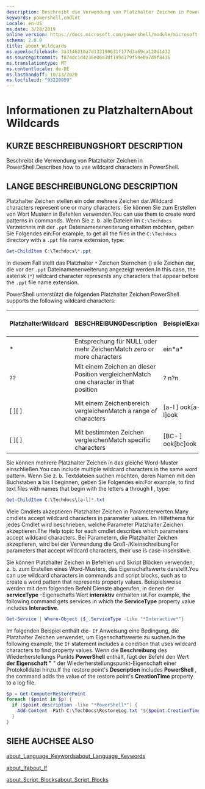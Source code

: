 ```yaml
---
description: Beschreibt die Verwendung von Platzhalter Zeichen in PowerShell.
keywords: powershell,cmdlet
Locale: en-US
ms.date: 3/28/2019
online version: https://docs.microsoft.com/powershell/module/microsoft.powershell.core/about/about_wildcards?view=powershell-7&WT.mc_id=ps-gethelp
schema: 2.0.0
title: about_Wildcards
ms.openlocfilehash: 3a3146210a7d133190631f177d3a69ca120d1432
ms.sourcegitcommit: f874dc1d4236e06a3df195d179f59e0a7d9f8436
ms.translationtype: MT
ms.contentlocale: de-DE
ms.lasthandoff: 10/13/2020
ms.locfileid: "93220959"
---
```

# <a name="about-wildcards"></a><span data-ttu-id="2ef2c-104">Informationen zu Platzhaltern</span><span class="sxs-lookup"><span data-stu-id="2ef2c-104">About Wildcards</span></span>

## <a name="short-description"></a><span data-ttu-id="2ef2c-105">KURZE BESCHREIBUNG</span><span class="sxs-lookup"><span data-stu-id="2ef2c-105">SHORT DESCRIPTION</span></span>

<span data-ttu-id="2ef2c-106">Beschreibt die Verwendung von Platzhalter Zeichen in PowerShell.</span><span class="sxs-lookup"><span data-stu-id="2ef2c-106">Describes how to use wildcard characters in PowerShell.</span></span>

## <a name="long-description"></a><span data-ttu-id="2ef2c-107">LANGE BESCHREIBUNG</span><span class="sxs-lookup"><span data-stu-id="2ef2c-107">LONG DESCRIPTION</span></span>

<span data-ttu-id="2ef2c-108">Platzhalter Zeichen stellen ein oder mehrere Zeichen dar.</span><span class="sxs-lookup"><span data-stu-id="2ef2c-108">Wildcard characters represent one or many characters.</span></span> <span data-ttu-id="2ef2c-109">Sie können Sie zum Erstellen von Wort Mustern in Befehlen verwenden.</span><span class="sxs-lookup"><span data-stu-id="2ef2c-109">You can use them to create word patterns in commands.</span></span> <span data-ttu-id="2ef2c-110">Wenn Sie z. b. alle Dateien im `C:\Techdocs` Verzeichnis mit der `.ppt` Dateinamenerweiterung erhalten möchten, geben Sie Folgendes ein:</span><span class="sxs-lookup"><span data-stu-id="2ef2c-110">For example, to get all the files in the `C:\Techdocs` directory with a `.ppt` file name extension, type:</span></span>

```powershell
Get-ChildItem C:\Techdocs\*.ppt
```

<span data-ttu-id="2ef2c-111">In diesem Fall stellt das Platzhalter `*` Zeichen Sternchen () alle Zeichen dar, die vor der `.ppt` Dateinamenerweiterung angezeigt werden.</span><span class="sxs-lookup"><span data-stu-id="2ef2c-111">In this case, the asterisk (`*`) wildcard character represents any characters that appear before the `.ppt` file name extension.</span></span>

<span data-ttu-id="2ef2c-112">PowerShell unterstützt die folgenden Platzhalter Zeichen:</span><span class="sxs-lookup"><span data-stu-id="2ef2c-112">PowerShell supports the following wildcard characters:</span></span>

|<span data-ttu-id="2ef2c-113">Platzhalter</span><span class="sxs-lookup"><span data-stu-id="2ef2c-113">Wildcard</span></span>|<span data-ttu-id="2ef2c-114">BESCHREIBUNG</span><span class="sxs-lookup"><span data-stu-id="2ef2c-114">Description</span></span>               |<span data-ttu-id="2ef2c-115">Beispiel</span><span class="sxs-lookup"><span data-stu-id="2ef2c-115">Example</span></span> |<span data-ttu-id="2ef2c-116">Match</span><span class="sxs-lookup"><span data-stu-id="2ef2c-116">Match</span></span>        |<span data-ttu-id="2ef2c-117">Keine Entsprechung</span><span class="sxs-lookup"><span data-stu-id="2ef2c-117">No Match</span></span>|
|--------|--------------------------|--------|-------------|--------|
|\*      |<span data-ttu-id="2ef2c-118">Entsprechung für NULL oder mehr Zeichen</span><span class="sxs-lookup"><span data-stu-id="2ef2c-118">Match zero or more characters</span></span> | <span data-ttu-id="2ef2c-119">ein\*</span><span class="sxs-lookup"><span data-stu-id="2ef2c-119">a\*</span></span>  | <span data-ttu-id="2ef2c-120">AA, AG, Apple</span><span class="sxs-lookup"><span data-stu-id="2ef2c-120">aA, ag, Apple</span></span> | <span data-ttu-id="2ef2c-121">Bananen</span><span class="sxs-lookup"><span data-stu-id="2ef2c-121">banana</span></span> |
|<span data-ttu-id="2ef2c-122">?</span><span class="sxs-lookup"><span data-stu-id="2ef2c-122">?</span></span>       |<span data-ttu-id="2ef2c-123">Mit einem Zeichen an dieser Position vergleichen</span><span class="sxs-lookup"><span data-stu-id="2ef2c-123">Match one character in that position</span></span> | <span data-ttu-id="2ef2c-124">? n</span><span class="sxs-lookup"><span data-stu-id="2ef2c-124">?n</span></span> | <span data-ttu-id="2ef2c-125">ein, in, ein</span><span class="sxs-lookup"><span data-stu-id="2ef2c-125">an, in, on</span></span> | <span data-ttu-id="2ef2c-126">an</span><span class="sxs-lookup"><span data-stu-id="2ef2c-126">ran</span></span> |
|<span data-ttu-id="2ef2c-127">\[ \]</span><span class="sxs-lookup"><span data-stu-id="2ef2c-127">\[ \]</span></span>   |<span data-ttu-id="2ef2c-128">Mit einem Zeichenbereich vergleichen</span><span class="sxs-lookup"><span data-stu-id="2ef2c-128">Match a range of characters</span></span> | <span data-ttu-id="2ef2c-129">\[a-l \] ook</span><span class="sxs-lookup"><span data-stu-id="2ef2c-129">\[a-l\]ook</span></span> | <span data-ttu-id="2ef2c-130">Buch, Kochen, ansehen</span><span class="sxs-lookup"><span data-stu-id="2ef2c-130">book, cook, look</span></span> | <span data-ttu-id="2ef2c-131">dauerte</span><span class="sxs-lookup"><span data-stu-id="2ef2c-131">took</span></span> |
|<span data-ttu-id="2ef2c-132">\[ \]</span><span class="sxs-lookup"><span data-stu-id="2ef2c-132">\[ \]</span></span>   |<span data-ttu-id="2ef2c-133">Mit bestimmten Zeichen vergleichen</span><span class="sxs-lookup"><span data-stu-id="2ef2c-133">Match specific characters</span></span> | <span data-ttu-id="2ef2c-134">\[BC- \] ook</span><span class="sxs-lookup"><span data-stu-id="2ef2c-134">\[bc\]ook</span></span> | <span data-ttu-id="2ef2c-135">Buch, Kochen</span><span class="sxs-lookup"><span data-stu-id="2ef2c-135">book, cook</span></span> | <span data-ttu-id="2ef2c-136">Schließen</span><span class="sxs-lookup"><span data-stu-id="2ef2c-136">hook</span></span> |

<span data-ttu-id="2ef2c-137">Sie können mehrere Platzhalter Zeichen in das gleiche Word-Muster einschließen.</span><span class="sxs-lookup"><span data-stu-id="2ef2c-137">You can include multiple wildcard characters in the same word pattern.</span></span> <span data-ttu-id="2ef2c-138">Wenn Sie z. b. Textdateien suchen möchten, deren Namen mit den Buchstaben **a** bis **l** beginnen, geben Sie Folgendes ein:</span><span class="sxs-lookup"><span data-stu-id="2ef2c-138">For example, to find text files with names that begin with the letters **a** through **l** , type:</span></span>

```powershell
Get-ChildItem C:\Techdocs\[a-l]*.txt
```

<span data-ttu-id="2ef2c-139">Viele Cmdlets akzeptieren Platzhalter Zeichen in Parameterwerten.</span><span class="sxs-lookup"><span data-stu-id="2ef2c-139">Many cmdlets accept wildcard characters in parameter values.</span></span> <span data-ttu-id="2ef2c-140">Im Hilfethema für jedes Cmdlet wird beschrieben, welche Parameter Platzhalter Zeichen akzeptieren.</span><span class="sxs-lookup"><span data-stu-id="2ef2c-140">The Help topic for each cmdlet describes which parameters accept wildcard characters.</span></span> <span data-ttu-id="2ef2c-141">Bei Parametern, die Platzhalter Zeichen akzeptieren, wird bei der Verwendung die Groß-/Kleinschreibung</span><span class="sxs-lookup"><span data-stu-id="2ef2c-141">For parameters that accept wildcard characters, their use is case-insensitive.</span></span>

<span data-ttu-id="2ef2c-142">Sie können Platzhalter Zeichen in Befehlen und Skript Blöcken verwenden, z. b. zum Erstellen eines Word-Musters, das Eigenschaftswerte darstellt.</span><span class="sxs-lookup"><span data-stu-id="2ef2c-142">You can use wildcard characters in commands and script blocks, such as to create a word pattern that represents property values.</span></span> <span data-ttu-id="2ef2c-143">Beispielsweise werden mit dem folgenden Befehl Dienste abgerufen, in denen der **serviceType** -Eigenschafts Wert **interaktiv** enthalten ist.</span><span class="sxs-lookup"><span data-stu-id="2ef2c-143">For example, the following command gets services in which the **ServiceType** property value includes **Interactive**.</span></span>

```powershell
Get-Service | Where-Object {$_.ServiceType -Like "*Interactive*"}
```

<span data-ttu-id="2ef2c-144">Im folgenden Beispiel enthält die- `If` Anweisung eine Bedingung, die Platzhalter Zeichen verwendet, um Eigenschaftswerte zu suchen.</span><span class="sxs-lookup"><span data-stu-id="2ef2c-144">In the following example, the `If` statement includes a condition that uses wildcard characters to find property values.</span></span> <span data-ttu-id="2ef2c-145">Wenn die **Beschreibung** des Wiederherstellungs Punkts **PowerShell** enthält, fügt der Befehl den Wert **der Eigenschaft "** " der Wiederherstellungspunkt-Eigenschaft einer Protokolldatei hinzu.</span><span class="sxs-lookup"><span data-stu-id="2ef2c-145">If the restore point's **Description** includes **PowerShell** , the command adds the value of the restore point's **CreationTime** property to a log file.</span></span>

```powershell
$p = Get-ComputerRestorePoint
foreach ($point in $p) {
  if ($point.description -like "*PowerShell*") {
    Add-Content -Path C:\TechDocs\RestoreLog.txt "$($point.CreationTime)"
  }
}
```

## <a name="see-also"></a><span data-ttu-id="2ef2c-146">SIEHE AUCH</span><span class="sxs-lookup"><span data-stu-id="2ef2c-146">SEE ALSO</span></span>

[<span data-ttu-id="2ef2c-147">about_Language_Keywords</span><span class="sxs-lookup"><span data-stu-id="2ef2c-147">about_Language_Keywords</span></span>](about_Language_Keywords.md)

[<span data-ttu-id="2ef2c-148">about_If</span><span class="sxs-lookup"><span data-stu-id="2ef2c-148">about_If</span></span>](about_If.md)

[<span data-ttu-id="2ef2c-149">about_Script_Blocks</span><span class="sxs-lookup"><span data-stu-id="2ef2c-149">about_Script_Blocks</span></span>](about_Script_Blocks.md)
